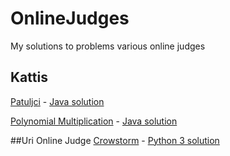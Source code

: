 # OnlineJudges
My solutions to problems various online judges

## Kattis
[Patuljci](https://open.kattis.com/problems/patuljci) - [Java solution](/Kattis/Patuljci.java)

[Polynomial Multiplication](https://open.kattis.com/problems/polymul1) - [Java solution](/Kattis/PolynomialMultiplication.java)


##Uri Online Judge
[Crowstorm](https://www.urionlinejudge.com.br/judge/en/problems/view/2203) - [Python 3 solution](/UriOnlineJudge/Crowstorm.py)
